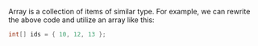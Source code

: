 Array is a collection of items of similar type. For example, we can rewrite the above code and utilize an array like this:

```java
int[] ids = { 10, 12, 13 };
```